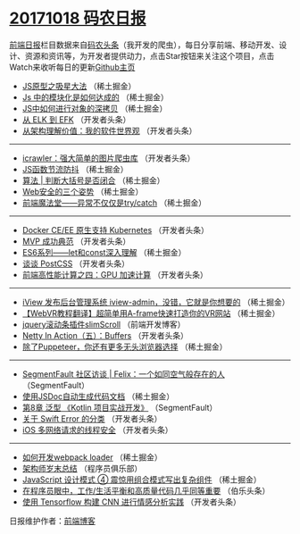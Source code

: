 # [20171018 码农日报](http://hao.caibaojian.com/date/2017/10/18)

[前端日报](http://caibaojian.com/c/news)栏目数据来自[码农头条](http://hao.caibaojian.com/)（我开发的爬虫），每日分享前端、移动开发、设计、资源和资讯等，为开发者提供动力，点击Star按钮来关注这个项目，点击Watch来收听每日的更新[Github主页](https://github.com/kujian/frontendDaily)
* [JS原型之吸星大法](http://hao.caibaojian.com/54008.html) （稀土掘金）
* [Js 中的模块化是如何达成的](http://hao.caibaojian.com/54002.html) （稀土掘金）
* [JS中如何进行对象的深拷贝](http://hao.caibaojian.com/54007.html) （稀土掘金）
* [从 ELK 到 EFK](http://hao.caibaojian.com/54028.html) （开发者头条）
* [从架构理解价值：我的软件世界观](http://hao.caibaojian.com/54029.html) （开发者头条）

***
* [icrawler：强大简单的图片爬虫库](http://hao.caibaojian.com/54030.html) （开发者头条）
* [JS函数节流防抖](http://hao.caibaojian.com/54003.html) （稀土掘金）
* [算法 | 判断大括号是否闭合](http://hao.caibaojian.com/54004.html) （稀土掘金）
* [Web安全的三个姿势](http://hao.caibaojian.com/53995.html) （稀土掘金）
* [前端魔法堂——异常不仅仅是try/catch](http://hao.caibaojian.com/53996.html) （稀土掘金）

***
* [Docker CE/EE 原生支持 Kubernetes](http://hao.caibaojian.com/54037.html) （开发者头条）
* [MVP 成功典范](http://hao.caibaojian.com/54038.html) （开发者头条）
* [ES6系列——let和const深入理解](http://hao.caibaojian.com/53999.html) （稀土掘金）
* [谈谈 PostCSS](http://hao.caibaojian.com/54031.html) （开发者头条）
* [前端高性能计算之四：GPU 加速计算](http://hao.caibaojian.com/54032.html) （开发者头条）

***
* [iView 发布后台管理系统 iview-admin，没错，它就是你想要的](http://hao.caibaojian.com/53992.html) （稀土掘金）
* [【WebVR教程翻译】超简单用A-frame快速打造你的VR网站](http://hao.caibaojian.com/53994.html) （稀土掘金）
* [jquery滚动条插件slimScroll](http://hao.caibaojian.com/54070.html) （前端开发博客）
* [Netty In Action（五）：Buffers](http://hao.caibaojian.com/54036.html) （开发者头条）
* [除了Puppeteer，你还有更多无头浏览器选择](http://hao.caibaojian.com/53997.html) （稀土掘金）

***
* [SegmentFault 社区访谈 | Felix：一个如同空气般存在的人](http://hao.caibaojian.com/53987.html) （SegmentFault）
* [使用JSDoc自动生成代码文档](http://hao.caibaojian.com/53998.html) （稀土掘金）
* [第8章 泛型 《Kotlin 项目实战开发》](http://hao.caibaojian.com/53988.html) （SegmentFault）
* [关于 Swift Error 的分类](http://hao.caibaojian.com/54039.html) （开发者头条）
* [iOS 多网络请求的线程安全](http://hao.caibaojian.com/54040.html) （开发者头条）

***
* [如何开发webpack loader](http://hao.caibaojian.com/54000.html) （稀土掘金）
* [架构师岁末总结](http://hao.caibaojian.com/54064.html) （程序员俱乐部）
* [JavaScript 设计模式 ④   震惊用组合模式写出复杂组件](http://hao.caibaojian.com/54001.html) （稀土掘金）
* [在程序员眼中，工作/生活平衡和高质量代码几乎同等重要](http://hao.caibaojian.com/54067.html) （伯乐头条）
* [使用 Tensorflow 构建 CNN 进行情感分析实践](http://hao.caibaojian.com/54033.html) （开发者头条）

日报维护作者：[前端博客](http://caibaojian.com/) 